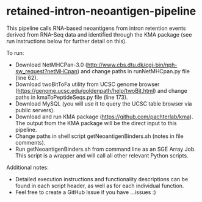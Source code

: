 # retained-intron-neoantigen-pipeline

This pipeline calls RNA-based neoantigens from intron retention events derived from RNA-Seq data and identified through the KMA package (see run instructions below for further detail on this).

To run: 
- Download NetMHCPan-3.0 (http://www.cbs.dtu.dk/cgi-bin/nph-sw_request?netMHCpan) and change paths in runNetMHCpan.py file (line 62).
- Download twoBitToFa utility from UCSC genome browser (https://genome.ucsc.edu/goldenpath/help/twoBit.html) and change paths in kmaToPeptideSeqs.py file (line 173).
- Download MySQL (you will use it to query the UCSC table browser via public servers).
- Download and run KMA package (https://github.com/pachterlab/kma). The output from the KMA package will be the direct input to this pipeline.
- Change paths in shell script getNeoantigenBinders.sh (notes in file comments).
- Run getNeoantigenBinders.sh from command line as an SGE Array Job. This script is a wrapper and will call all other relevant Python scripts.

Additional notes:
- Detailed execution instructions and functionality descriptions can be found in each script header, as well as for each individual function.
- Feel free to create a GitHub Issue if you have ...issues :)
